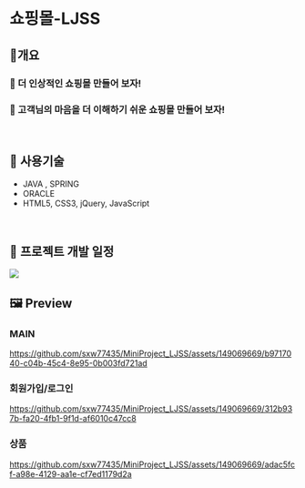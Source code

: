 <h1>쇼핑몰-LJSS </h1>
<h2>🥇개요</h2>
<h3>🎯 더 인상적인 쇼핑몰 만들어 보자!</h3>
<h3>🎯 고객님의 마음을 더 이해하기 쉬운 쇼핑몰 만들어 보자!</h3>
<br>

<h2>🚀 사용기술</h2>
<ul>
  <li> JAVA , SPRING</li>
  <li>ORACLE</li>
  <li>HTML5, CSS3, jQuery, JavaScript</li>
</ul>
<br>

<h2>📆 프로젝트 개발 일정 </h2>
<img src="https://github.com/sxw77435/MiniProject_LJSS/assets/149069669/14cac325-126c-46e6-a2df-c5c4df70134c">


<h2>🖼 Preview </h2>

### MAIN
https://github.com/sxw77435/MiniProject_LJSS/assets/149069669/b9717040-c04b-45c4-8e95-0b003fd721ad


### 회원가입/로그인
https://github.com/sxw77435/MiniProject_LJSS/assets/149069669/312b937b-fa20-4fb1-9f1d-af6010c47cc8


### 상품 
https://github.com/sxw77435/MiniProject_LJSS/assets/149069669/adac5fcf-a98e-4129-aa1e-cf7ed1179d2a


